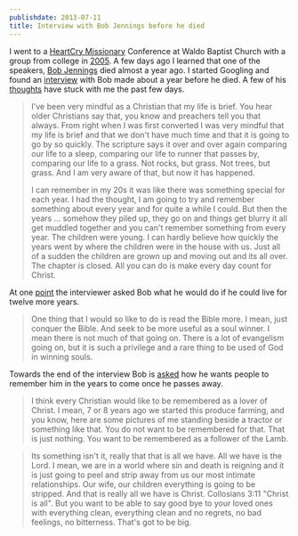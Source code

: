 ```yaml
---
publishdate: 2013-07-11
title: Interview with Bob Jennings before he died
---
```


I went to a [HeartCry Missionary](http://www.heartcrymissionary.com/)
Conference at Waldo Baptist Church with a group from college in
[2005](http://www.heartcrymissionary.com/resources/sermon-downloads/697-heartcry-conference-2005).
A few days ago I learned that one of the speakers, [Bob
Jennings](http://www.grantedministries.org/categories/By-Featured-Minister/Bob-Jennings/)
died almost a year ago. I started Googling and found an
[interview](http://www.youtube.com/watch?v=YW8UGM3I8WU) with Bob made about a
year before he died. A few of his
[thoughts](http://www.youtube.com/watch?v=YW8UGM3I8WU&feature=player_detailpage#t=213s)
have stuck with me the past few days. 

> I've been very mindful as a Christian that my life is brief.  You hear older
> Christians say that, you know and preachers tell you that always.  From right
> when I was first converted I was very mindful that my life is brief and that
> we don't have much time and that it is going to go by so quickly.  The
> scripture says it over and over again comparing our life to a sleep,
> comparing our life to runner that passes by, comparing our life to a grass.
> Not rocks, but grass.  Not trees, but grass. And I am very aware of that, but
> now it has happened.
>
> I can remember in my 20s it was like there was something special for each
> year.  I had the thought, I am going to try and remember something about
> every year and for quite a while I could. But then the years ... somehow they
> piled up, they go on and things get blurry it all get muddled together and
> you can't remember something from every year.  The children were young. I can
> hardly believe how quickly the years went by where the children were in the
> house with us. Just all of a sudden the children are grown up and moving out
> and its all over. The chapter is closed. All you can do is make every day
> count for Christ.

At one
[point](http://www.youtube.com/watch?v=YW8UGM3I8WU&feature=player_detailpage#t=1482s)
the interviewer asked Bob what he would do if he could live for twelve more
years.

> One thing that I would so like to do is read the Bible more. I mean, just
> conquer the Bible.  And seek to be more useful as a soul winner. I mean there
> is not much of that going on.  There is a lot of evangelism going on, but it
> is such a privilege and a rare thing to be used of God in winning souls.

Towards the end of the interview Bob is
[asked](http://www.youtube.com/watch?v=YW8UGM3I8WU&feature=player_detailpage#t=2024s)
how he wants people to remember him in the years to come once he passes away.

> I think every Christian would like to be remembered as a lover of Christ.  I
> mean, 7 or 8 years ago we started this produce farming, and you know, here
> are some pictures of me standing beside a tractor or something like that.
> You do not want to be remembered for that.  That is just nothing.  You want
> to be remembered as a follower of the Lamb.

> Its something isn't it, really that that is all we have.  All we have is the
> Lord.  I mean, we are in a world where sin and death is reigning and it is
> just going to peel and strip away from us our most intimate relationships.
> Our wife, our children everything is going to be stripped.  And that is
> really all we have is Christ.  Collosians 3:11 "Christ is all".  But you want
> to be able to say good bye to your loved ones with everything clean,
> everything clean and no regrets, no bad feelings, no bitterness. That's got
> to be big.
